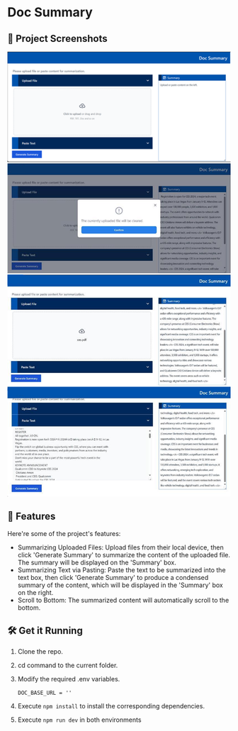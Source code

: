 # Doc Summary

## 📸 Project Screenshots

![project-screenshot](../../assets/img/docSum_ui_upload.png)
![project-screenshot](../../assets/img/docSum_ui_exchange.png)
![project-screenshot](../../assets/img/docSum_ui_response.png)
![project-screenshot](../../assets/img/docSum_ui_text.png)

## 🧐 Features

Here're some of the project's features:

- Summarizing Uploaded Files: Upload files from their local device, then click 'Generate Summary' to summarize the content of the uploaded file. The summary will be displayed on the 'Summary' box.
- Summarizing Text via Pasting: Paste the text to be summarized into the text box, then click 'Generate Summary' to produce a condensed summary of the content, which will be displayed in the 'Summary' box on the right.
- Scroll to Bottom: The summarized content will automatically scroll to the bottom.

## 🛠️ Get it Running

1. Clone the repo.

2. cd command to the current folder.

3. Modify the required .env variables.
   ```
   DOC_BASE_URL = ''
   ```
4. Execute `npm install` to install the corresponding dependencies.

5. Execute `npm run dev` in both environments
